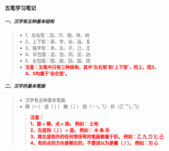 ### 五笔学习笔记</br>
##### 一、汉字有五种基本结构<br>
>- 1、左右型：羽、汗、独、体、树<br>
>- 2、上下型：泉、字、全、品、复<br>
>- 3、独字型：本、五、子、己、王<br>
>- 4、半包围：这、包、同、区、凶<br>
>- 5、全包围：围、因、回、国、团<br>
>- __<font color="red">注意：五笔中只有三种结构，其中’左右型’和’上下型’，同上，而3、4、5均属于’杂合型’。</font>__<br>

##### 二、汉字的基本笔画<br>
>- 汉字有五种基本笔画<br>
>- 横（一） 竖（丨） 撇（丿） 捺（丶乀乁） 折（乙乛乚⺄）<br>
>> __<font color="red">注意：__<br>
>> __1、提 = 横，点 = 捺。 例如： 土地__<br>
>> __2、左竖钩（亅） =  竖。 例如： 木 条 杀__<br>
>> __3、除左竖钩外的任何带拐弯的笔画都属于折。  例如：乙 九 刀 匕 己__<br>
>> __4、有的点的方向是朝左的，不要误以为是撇（丿）。  例如：刃 心 </font>__<br>
